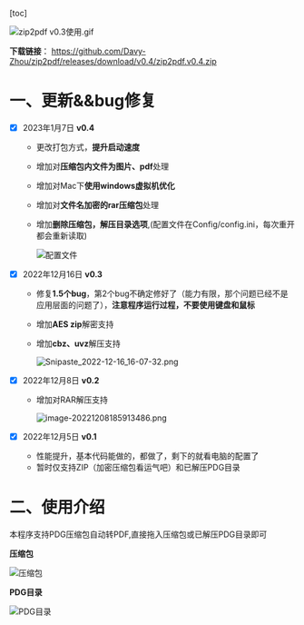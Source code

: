 [toc]

![zip2pdf v0.3使用.gif](https://s2.loli.net/2022/12/17/9dSyIaQumt5JfVM.gif)

**下载链接**： https://github.com/Davy-Zhou/zip2pdf/releases/download/v0.4/zip2pdf.v0.4.zip
# 一、更新&&bug修复

- [x] 2023年1月7日 **v0.4**

  - 更改打包方式，**提升启动速度**

  - 增加对**压缩包内文件为图片、pdf**处理

  - 增加对Mac下**使用windows虚拟机优化**

  - 增加对**文件名加密的rar压缩包**处理

  - 增加**删除压缩包，解压目录选项**,(配置文件在Config/config.ini，每次重开都会重新读取)

    ![配置文件](https://s2.loli.net/2023/01/07/tA4Ps1g5aoGm9el.png)


- [x] 2022年12月16日 **v0.3**

  - 修复**1.5个bug**，第2个bug不确定修好了（能力有限，那个问题已经不是应用层面的问题了），**注意程序运行过程，不要使用键盘和鼠标**

  - 增加**AES zip**解密支持

  - 增加**cbz、uvz**解压支持

    ![Snipaste_2022-12-16_16-07-32.png](https://s2.loli.net/2022/12/16/3U7HbtFkcM8JYT4.png)

- [x] 2022年12月8日 **v0.2**

  - 增加对RAR解压支持

    ![image-20221208185913486.png](https://s2.loli.net/2022/12/08/DLkEsqIFXChgn31.png)

- [x] 2022年12月5日 **v0.1**
  - 性能提升，基本代码能做的，都做了，剩下的就看电脑的配置了
  - 暂时仅支持ZIP（加密压缩包看运气吧）和已解压PDG目录



# 二、使用介绍

本程序支持PDG压缩包自动转PDF,直接拖入压缩包或已解压PDG目录即可

**压缩包**

![压缩包](https://i.imgtg.com/2022/12/05/DkYxG.png
)

**PDG目录**

![PDG目录](https://i.imgtg.com/2022/12/05/DksXM.png)















